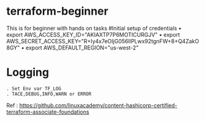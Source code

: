 # terraform-beginner
This is for beginner with hands on tasks
#Initial setup of credentials
	• export AWS_ACCESS_KEY_ID="AKIAXTP7P6MOTICURGJV"
	• export AWS_SECRET_ACCESS_KEY="R+Iy4x7eOIjG056IlPLwx92tgnFW+8+Q4ZakO8GY" 
    • export AWS_DEFAULT_REGION="us-west-2"
# Logging
	. Set Env var TF_LOG 
	. TACE,DEBUG,INFO,WARN or ERROR


Ref : https://github.com/linuxacademy/content-hashicorp-certified-terraform-associate-foundations
